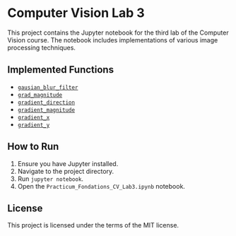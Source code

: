 # Computer Vision Lab 3

This project contains the Jupyter notebook for the third lab of the Computer Vision course. The notebook includes implementations of various image processing techniques.

## Implemented Functions

- [`gausian_blur_filter`](/home/martina/codi2/CV%20lab%203/Practicum_Fondations_CV_Lab3.ipynb)
- [`grad_magnitude`](/home/martina/codi2/CV%20lab%203/Practicum_Fondations_CV_Lab3.ipynb)
- [`gradient_direction`](/home/martina/codi2/CV%20lab%203/Practicum_Fondations_CV_Lab3.ipynb)
- [`gradient_magnitude`](/home/martina/codi2/CV%20lab%203/Practicum_Fondations_CV_Lab3.ipynb)
- [`gradient_x`](/home/martina/codi2/CV%20lab%203/Practicum_Fondations_CV_Lab3.ipynb)
- [`gradient_y`](/home/martina/codi2/CV%20lab%203/Practicum_Fondations_CV_Lab3.ipynb)

## How to Run

1. Ensure you have Jupyter installed.
2. Navigate to the project directory.
3. Run `jupyter notebook`.
4. Open the `Practicum_Fondations_CV_Lab3.ipynb` notebook.

## License

This project is licensed under the terms of the MIT license.